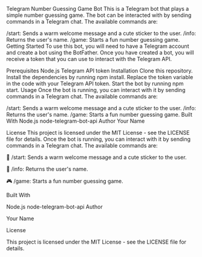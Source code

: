 Telegram Number Guessing Game Bot
This is a Telegram bot that plays a simple number guessing game. The bot can be interacted with by sending commands in a Telegram chat. The available commands are:

/start: Sends a warm welcome message and a cute sticker to the user.
/info: Returns the user's name.
/game: Starts a fun number guessing game.
Getting Started
To use this bot, you will need to have a Telegram account and create a bot using the BotFather. Once you have created a bot, you will receive a token that you can use to interact with the Telegram API.

Prerequisites
Node.js
Telegram API token
Installation
Clone this repository.
Install the dependencies by running npm install.
Replace the token variable in the code with your Telegram API token.
Start the bot by running npm start.
Usage
Once the bot is running, you can interact with it by sending commands in a Telegram chat. The available commands are:

/start: Sends a warm welcome message and a cute sticker to the user.
/info: Returns the user's name.
/game: Starts a fun number guessing game.
Built With
Node.js
node-telegram-bot-api
Author
Your Name

License
This project is licensed under the MIT License - see the LICENSE file for details.
Once the bot is running, you can interact with it by sending commands in a Telegram chat. The available commands are:

👋 /start: Sends a warm welcome message and a cute sticker to the user.

👤 /info: Returns the user's name.

🎮 /game: Starts a fun number guessing game.

Built With

Node.js
node-telegram-bot-api
Author

Your Name

License

This project is licensed under the MIT License - see the LICENSE file for details.
